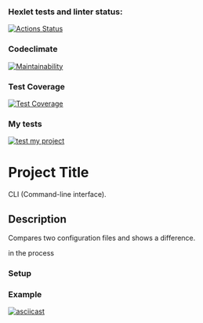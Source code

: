 ### Hexlet tests and linter status:
[![Actions Status](https://github.com/newzavod/frontend-project-lvl2/workflows/hexlet-check/badge.svg)](https://github.com/newzavod/frontend-project-lvl2/actions)

### Codeclimate
[![Maintainability](https://api.codeclimate.com/v1/badges/f15eb7ff0a18f61e7847/maintainability)](https://codeclimate.com/github/newzavod/frontend-project-lvl2/maintainability)

### Test Coverage
[![Test Coverage](https://api.codeclimate.com/v1/badges/f15eb7ff0a18f61e7847/test_coverage)](https://codeclimate.com/github/newzavod/frontend-project-lvl2/test_coverage)

### My tests
[![test my project](https://github.com/newzavod/frontend-project-lvl2/actions/workflows/nodejs.yml/badge.svg)](https://github.com/newzavod/frontend-project-lvl2/actions/workflows/nodejs.yml)

# Project Title
CLI (Command-line interface).

## Description
Compares two configuration files and shows a difference.

in the process

### Setup



### Example

[![asciicast](https://asciinema.org/a/t8sgvL0r3PTzecAyBIFFp2gbA.svg)](https://asciinema.org/a/t8sgvL0r3PTzecAyBIFFp2gbA)
